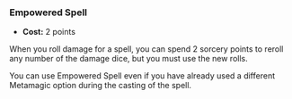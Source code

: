 ### Empowered Spell
- **Cost:** 2 points

When you roll damage for a spell, you can spend 2 sorcery points to reroll any number of the damage dice, but you must use the new rolls.

You can use Empowered Spell even if you have already used a different Metamagic option during the casting of the spell.
